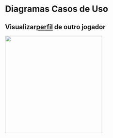 # Diagramas Casos de Uso

## Visualizar<a href="../../lexico/#perfil">perfil</a> de outro jogador 

<div class="toolgrid">
	<div>
        <img height="320px" src="../imagens/visualizar_outro_jogador.png"> 
    </div>
</div>